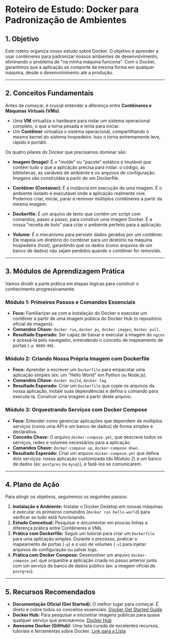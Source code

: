 # Roteiro de Estudo: Docker para Padronização de Ambientes

## 1. Objetivo

Este roteiro organiza nosso estudo sobre Docker. O objetivo é aprender a usar contêineres para padronizar nossos ambientes de desenvolvimento, eliminando o problema de "na minha máquina funciona". Com o Docker, garantimos que a aplicação se comporte da mesma forma em qualquer máquina, desde o desenvolvimento até a produção.

---

## 2. Conceitos Fundamentais

Antes de começar, é crucial entender a diferença entre **Contêineres e Máquinas Virtuais (VMs)**.
* Uma **VM** virtualiza o hardware para rodar um sistema operacional completo, o que a torna pesada e lenta para iniciar.
* Um **Contêiner** virtualiza o sistema operacional, compartilhando o mesmo kernel do sistema hospedeiro. Isso o torna extremamente leve, rápido e portátil.

Os quatro pilares do Docker que precisamos dominar são:

* **Imagem (Image):** É o "molde" ou "pacote" estático e imutável que contém tudo o que a aplicação precisa para rodar: o código, as bibliotecas, as variáveis de ambiente e os arquivos de configuração. Imagens são construídas a partir de um Dockerfile.

* **Contêiner (Container):** É a instância em execução de uma imagem. É o ambiente isolado e executável onde a aplicação realmente vive. Podemos criar, iniciar, parar e remover múltiplos contêineres a partir da mesma imagem.

* **Dockerfile:** É um arquivo de texto que contém um script com comandos, passo a passo, para construir uma imagem Docker. É a nossa "receita de bolo" para criar o ambiente perfeito para a aplicação.

* **Volume:** É o mecanismo para persistir dados gerados por um contêiner. Ele mapeia um diretório do contêiner para um diretório na máquina hospedeira (host), garantindo que os dados (como arquivos de um banco de dados) não sejam perdidos quando o contêiner for removido.

---

## 3. Módulos de Aprendizagem Prática

Vamos dividir a parte prática em etapas lógicas para construir o conhecimento progressivamente.

### Módulo 1: Primeiros Passos e Comandos Essenciais

* **Foco:** Familiarizar-se com a instalação do Docker e executar um contêiner a partir de uma imagem pública do Docker Hub (o repositório oficial de imagens).
* **Comandos Chave:** `docker run`, `docker ps`, `docker images`, `docker pull`.
* **Resultado Esperado:** Ser capaz de baixar e executar a imagem do `nginx` e acessá-la pelo navegador, entendendo o conceito de mapeamento de portas (`-p 8080:80`).

### Módulo 2: Criando Nossa Própria Imagem com Dockerfile

* **Foco:** Aprender a escrever um `Dockerfile` para empacotar uma aplicação simples (ex: um "Hello World" em Python ou Node.js).
* **Comandos Chave:** `docker build`, `docker tag`.
* **Resultado Esperado:** Criar um `Dockerfile` que copie os arquivos da nossa aplicação, instale suas dependências e defina o comando para executá-la. Construir uma imagem a partir deste arquivo.

### Módulo 3: Orquestrando Serviços com Docker Compose

* **Foco:** Entender como gerenciar aplicações que dependem de múltiplos serviços (como uma API e um banco de dados) de forma simples e declarativa.
* **Conceito Chave:** O arquivo `docker-compose.yml`, que descreve todos os serviços, redes e volumes necessários para a aplicação.
* **Comandos Chave:** `docker-compose up`, `docker-compose down`.
* **Resultado Esperado:** Criar um arquivo `docker-compose.yml` que defina dois serviços: nossa aplicação customizada (do Módulo 2) e um banco de dados (ex: `postgres` ou `mysql`), e fazê-los se comunicarem.

---

## 4. Plano de Ação

Para atingir os objetivos, seguiremos os seguintes passos:

1.  **Instalação e Ambiente:** Instalar o Docker Desktop em nossas máquinas e executar os primeiros comandos (`docker run hello-world`) para verificar se tudo está funcionando.
2.  **Estudo Conceitual:** Pesquisar e documentar em poucas linhas a diferença prática entre Contêineres e VMs.
3.  **Prática com Dockerfile:** Seguir um tutorial para criar um `Dockerfile` para uma aplicação simples. Durante o processo, praticar o mapeamento de portas (`-p`) e o uso de volumes (`-v`) para injetar arquivos de configuração ou salvar logs.
4.  **Prática com Docker Compose:** Desenvolver um arquivo `docker-compose.yml` que orquestre a aplicação criada no passo anterior junto com um serviço de banco de dados público (ex: a imagem oficial do `postgres`).

---

## 5. Recursos Recomendados

* **Documentação Oficial (Get Started):** O melhor lugar para começar. É direto e cobre todos os conceitos essenciais. [Docker Get Started Guide](https://docs.docker.com/get-started/)
* **Docker Hub:** Para pesquisar e encontrar imagens públicas para quase qualquer serviço que precisarmos. [Docker Hub](https://hub.docker.com/)
* **Awesome Docker (GitHub):** Uma lista curada de excelentes recursos, tutoriais e ferramentas sobre Docker. [Link para a Lista](https://github.com/veggiemonk/awesome-docker)